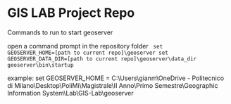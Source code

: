 # GIS LAB Project Repo

Commands to run to start geoserver

open a command prompt in the repository folder
<code>
set GEOSERVER_HOME=[path to current repo]\geoserver
set GEOSERVER_DATA_DIR=[path to current repo]\geoserver\data_dir
geoserver\bin\startup
</code>

example: set GEOSERVER_HOME = C:\Users\gianm\OneDrive - Politecnico di Milano\Desktop\PoliMi\Magistrale\II Anno\Primo Semestre\Geographic Information System\Lab\GIS-Lab\geoserver
